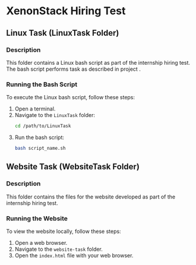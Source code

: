 # XenonStack Hiring Test

## Linux Task (LinuxTask Folder)

### Description
This folder contains a Linux bash script as part of the internship hiring test. The bash script performs task as described in project .

### Running the Bash Script
To execute the Linux bash script, follow these steps:

1. Open a terminal.
2. Navigate to the `LinuxTask` folder:
    ```bash
    cd /path/to/LinuxTask
    ```
3. Run the bash script:
    ```bash
    bash script_name.sh
    ```





## Website Task (WebsiteTask Folder)

### Description
This folder contains the files for the website developed as part of the internship hiring test.

### Running the Website
To view the website locally, follow these steps:

1. Open a web browser.
2. Navigate to the `website-task` folder.
3. Open the `index.html` file with your web browser.



